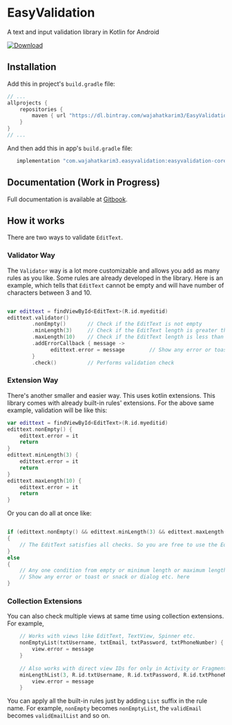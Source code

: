 # EasyValidation
A text and input validation library in Kotlin for Android

[ ![Download](https://api.bintray.com/packages/wajahatkarim3/EasyValidation/com.wajahatkarim3.EasyValidation.core/images/download.svg) ](https://bintray.com/wajahatkarim3/EasyValidation/com.wajahatkarim3.EasyValidation.core/_latestVersion)

## Installation
Add this in project's ```build.gradle``` file:

```groovy
// ...
allprojects {
    repositories {
        maven { url "https://dl.bintray.com/wajahatkarim3/EasyValidation" }
    }
}
// ...
```

And then add this in app's ```build.gradle``` file:

```groovy
   implementation "com.wajahatkarim3.easyvalidation:easyvalidation-core:1.0.0"
```

## Documentation (Work in Progress)
Full documentation is available at [Gitbook](https://wajahatkarim.gitbook.io/easyvalidation/).

## How it works

There are two ways to validate ```EditText```.

### Validator Way
The ```Validator``` way is a lot more customizable and allows you add as many rules as you like. Some rules are already developed in the library. Here is an example, which tells that ```EditText``` cannot be empty and will have number of characters between 3 and 10. 

```kotlin

var edittext = findViewById<EditText>(R.id.myeditid)
edittext.validator()
        .nonEmpty()       // Check if the EditText is not empty
        .minLength(3)     // Check if the EditText length is greater than or equal to 3
        .maxLength(10)    // Check if the EditText length is less than or equal to 10
        .addErrorCallback { message ->
              edittext.error = message        // Show any error or toast or snack or dialog etc. here
        }
        .check()          // Performs validation check
```

### Extension Way
There's another smaller and easier way. This uses kotlin extensions. This library comes with already built-in rules' extensions. For the above same example, validation will be like this:

```kotlin
var edittext = findViewById<EditText>(R.id.myeditid)
edittext.nonEmpty() {
    edittext.error = it
    return
}
edittext.minLength(3) {
    edittext.error = it
    return
}
edittext.maxLength(10) {
    edittext.error = it
    return
}
```

Or you can do all at once like:

```kotlin

if (edittext.nonEmpty() && edittext.minLength(3) && edittext.maxLength(10))
{
    // The EditText satisfies all checks. So you are free to use the EditText text.
}
else 
{
    // Any one condition from empty or minimum length or maximum length has returned false. 
    // Show any error or toast or snack or dialog etc. here
}
```

### Collection Extensions
You can also check multiple views at same time using collection extensions. For example,

```kotlin
    // Works with views like EditText, TextView, Spinner etc.
    nonEmptyList(txtUsername, txtEmail, txtPassword, txtPhoneNumber) { view, message ->
        view.error = message
    }
    
    // Also works with direct view IDs for only in Activity or Fragment
    minLengthList(3, R.id.txtUsername, R.id.txtPassword, R.id.txtPhoneNumber) { view, message ->
        view.error = message
    }
```


You can apply all the built-in rules just by adding ```List``` suffix in the rule name. For example, ```nonEmpty``` becomes ```nonEmptyList```, the ```validEmail``` becomes ```validEmailList``` and so on. 

